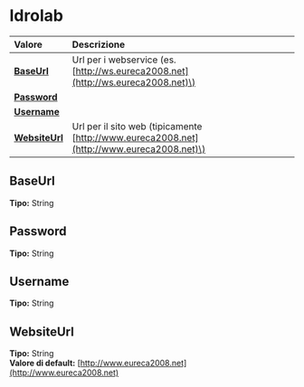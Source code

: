 # Idrolab

| Valore | Descrizione |
| :--- | :--- |
| [**BaseUrl**](idrolab.md#baseurl) | Url per i webservice \(es. [http://ws.eureca2008.net](http://ws.eureca2008.net)\) |
| [**Password**](idrolab.md#password) |  |
| [**Username**](idrolab.md#username) |  |
| [**WebsiteUrl**](idrolab.md#websiteurl) | Url per il sito web \(tipicamente [http://www.eureca2008.net](http://www.eureca2008.net)\) |

## BaseUrl

**Tipo:** String

## Password

**Tipo:** String

## Username

**Tipo:** String

## WebsiteUrl

**Tipo:** String  
**Valore di default:** [http://www.eureca2008.net](http://www.eureca2008.net)

